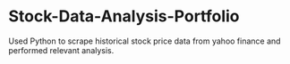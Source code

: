 # Stock-Data-Analysis-Portfolio
Used Python to scrape historical stock price data from yahoo finance and performed relevant analysis. 
